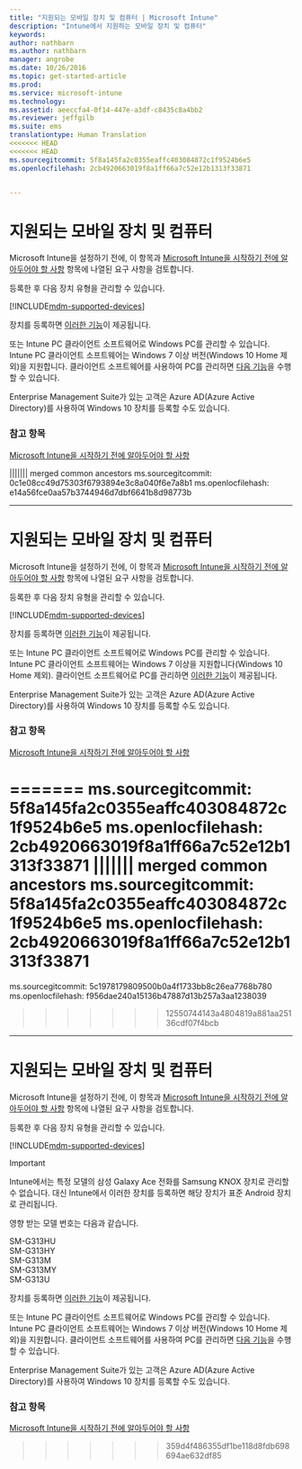 ```yaml
---
title: "지원되는 모바일 장치 및 컴퓨터 | Microsoft Intune"
description: "Intune에서 지원하는 모바일 장치 및 컴퓨터"
keywords: 
author: nathbarn
ms.author: nathbarn
manager: angrobe
ms.date: 10/26/2016
ms.topic: get-started-article
ms.prod: 
ms.service: microsoft-intune
ms.technology: 
ms.assetid: aeeccfa4-0f14-447e-a3df-c8435c8a4bb2
ms.reviewer: jeffgilb
ms.suite: ems
translationtype: Human Translation
<<<<<<< HEAD
<<<<<<< HEAD
ms.sourcegitcommit: 5f8a145fa2c0355eaffc403084872c1f9524b6e5
ms.openlocfilehash: 2cb4920663019f8a1ff66a7c52e12b1313f33871


---
```


# 지원되는 모바일 장치 및 컴퓨터

Microsoft Intune을 설정하기 전에, 이 항목과 [Microsoft Intune을 시작하기 전에 알아두어야 할 사항](what-to-know-before-you-start-microsoft-intune.md) 항목에 나열된 요구 사항을 검토합니다.

등록한 후 다음 장치 유형을 관리할 수 있습니다.

[!INCLUDE[mdm-supported-devices](../includes/mdm-supported-devices.md)]

장치를 등록하면 [이러한 기능](/Intune/get-started/choose-how-to-manage-devices)이 제공됩니다.

또는 Intune PC 클라이언트 소프트웨어로 Windows PC를 관리할 수 있습니다. Intune PC 클라이언트 소프트웨어는 Windows 7 이상 버전(Windows 10 Home 제외)을 지원합니다. 클라이언트 소프트웨어를 사용하여 PC를 관리하면 [다음 기능](set-up-windows-device-management-with-microsoft-intune.md)을 수행할 수 있습니다.

Enterprise Management Suite가 있는 고객은 Azure AD(Azure Active Directory)를 사용하여 Windows 10 장치를 등록할 수도 있습니다.

### 참고 항목
[Microsoft Intune을 시작하기 전에 알아두어야 할 사항](what-to-know-before-you-start-microsoft-intune.md)



<!--HONumber=Sep16_HO3-->

||||||| merged common ancestors
ms.sourcegitcommit: 0c1e08cc49d75303f6793894e3c8a040f6e7a8b1
ms.openlocfilehash: e14a56fce0aa57b3744946d7dbf6641b8d98773b


---

# 지원되는 모바일 장치 및 컴퓨터

Microsoft Intune을 설정하기 전에, 이 항목과 [Microsoft Intune을 시작하기 전에 알아두어야 할 사항](what-to-know-before-you-start-microsoft-intune.md) 항목에 나열된 요구 사항을 검토합니다.

등록한 후 다음 장치 유형을 관리할 수 있습니다.

[!INCLUDE[mdm-supported-devices](../includes/mdm-supported-devices.md)]

장치를 등록하면 [이러한 기능](/Intune/get-started/choose-how-to-manage-devices)이 제공됩니다.

또는 Intune PC 클라이언트 소프트웨어로 Windows PC를 관리할 수 있습니다. Intune PC 클라이언트 소프트웨어는 Windows 7 이상을 지원합니다(Windows 10 Home 제외). 클라이언트 소프트웨어로 PC를 관리하면 [이러한 기능](/Intune/)이 제공됩니다.

Enterprise Management Suite가 있는 고객은 Azure AD(Azure Active Directory)를 사용하여 Windows 10 장치를 등록할 수도 있습니다.

### 참고 항목
[Microsoft Intune을 시작하기 전에 알아두어야 할 사항](what-to-know-before-you-start-microsoft-intune.md)



<!--HONumber=Sep16_HO1-->

=======
ms.sourcegitcommit: 5f8a145fa2c0355eaffc403084872c1f9524b6e5
ms.openlocfilehash: 2cb4920663019f8a1ff66a7c52e12b1313f33871
||||||| merged common ancestors
ms.sourcegitcommit: 5f8a145fa2c0355eaffc403084872c1f9524b6e5
ms.openlocfilehash: 2cb4920663019f8a1ff66a7c52e12b1313f33871
=======
ms.sourcegitcommit: 5c1978179809500b0a4f1733bb8c26ea7768b780
ms.openlocfilehash: f956dae240a15136b47887d13b257a3aa1238039
>>>>>>> 12550744143a4804819a881aa25136cdf07f4bcb


---

# <a name="supported-mobile-devices-and-computers"></a>지원되는 모바일 장치 및 컴퓨터

Microsoft Intune을 설정하기 전에, 이 항목과 [Microsoft Intune을 시작하기 전에 알아두어야 할 사항](what-to-know-before-you-start-microsoft-intune.md) 항목에 나열된 요구 사항을 검토합니다.

등록한 후 다음 장치 유형을 관리할 수 있습니다.

[!INCLUDE[mdm-supported-devices](../includes/mdm-supported-devices.md)]

>[!IMPORTANT]
>Intune에서는 특정 모델의 삼성 Galaxy Ace 전화를 Samsung KNOX 장치로 관리할 수 없습니다. 대신 Intune에서 이러한 장치를 등록하면 해당 장치가 표준 Android 장치로 관리됩니다.
>
>영향 받는 모델 번호는 다음과 같습니다.
>
>SM-G313HU<br>
>SM-G313HY<br>
>SM-G313M<br>
>SM-G313MY<br>
>SM-G313U<br>

장치를 등록하면 [이러한 기능](/Intune/get-started/choose-how-to-manage-devices)이 제공됩니다.

또는 Intune PC 클라이언트 소프트웨어로 Windows PC를 관리할 수 있습니다. Intune PC 클라이언트 소프트웨어는 Windows 7 이상 버전(Windows 10 Home 제외)을 지원합니다. 클라이언트 소프트웨어를 사용하여 PC를 관리하면 [다음 기능](set-up-windows-device-management-with-microsoft-intune.md)을 수행할 수 있습니다.

Enterprise Management Suite가 있는 고객은 Azure AD(Azure Active Directory)를 사용하여 Windows 10 장치를 등록할 수도 있습니다.

### <a name="see-also"></a>참고 항목
[Microsoft Intune을 시작하기 전에 알아두어야 할 사항](what-to-know-before-you-start-microsoft-intune.md)



<!--HONumber=Oct16_HO4-->

>>>>>>> 359d4f486355df1be118d8fdb698694ae632df85

